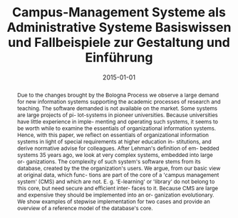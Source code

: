 ---
abstract: Due to the changes brought by the Bologna Process we observe a large demand
  for new information systems supporting the academic processes of research and teaching.
  The software demanded is not available on the market. Some systems are large projects
  of pi- lot-systems in pioneer universities. Because universities have little experience
  in imple- menting and operating such systems, it seems to be worth while to examine
  the essentials of organizational information systems. Hence, with this paper, we
  reflect on essentials of organizational information systems in light of special
  requirements at higher education in- stitutions, and derive normative advise for
  colleagues. After Lehman's definition of em- bedded systems 35 years ago, we look
  at very complex systems, embedded into large or- ganizations. The complexity of
  such system's software stems from its database, created by the the organization's
  users. We argue, from our basic view at original data, which func- tions are part
  of the core of a 'campus management system' (CMS) and which are not. E. g. 'E-learning'
  or 'library' do not belong to this core, but need secure and efficient inter- faces
  to it. Because CMS are large and expensive they should be implemented into an or-
  ganization evolutionary. We show examples of stepwise implementation for two cases
  and provide an overview of a reference model of the database's core.
authors:
- Thorsten Spitta
- Marco Carolla
- Henning Brune
- Thomas Grechenig
- Stefan Strobl
- Jan vom Brocke
date: '2015-01-01'
featured: false
links:
- name: Publik
  url: https://publik.tuwien.ac.at/showentry.php?ID=246610&lang=2
publication: 'essentials Springer Vieweg, Wiesbaden, 2015, ISBN: 978-3-658-11594-4;
  37 S'
publication_types:
- '5'
publishDate: '2015-01-01'
title: Campus-Management Systeme als Administrative Systeme Basiswissen und Fallbeispiele
  zur Gestaltung und Einführung
url_pdf: ''
---